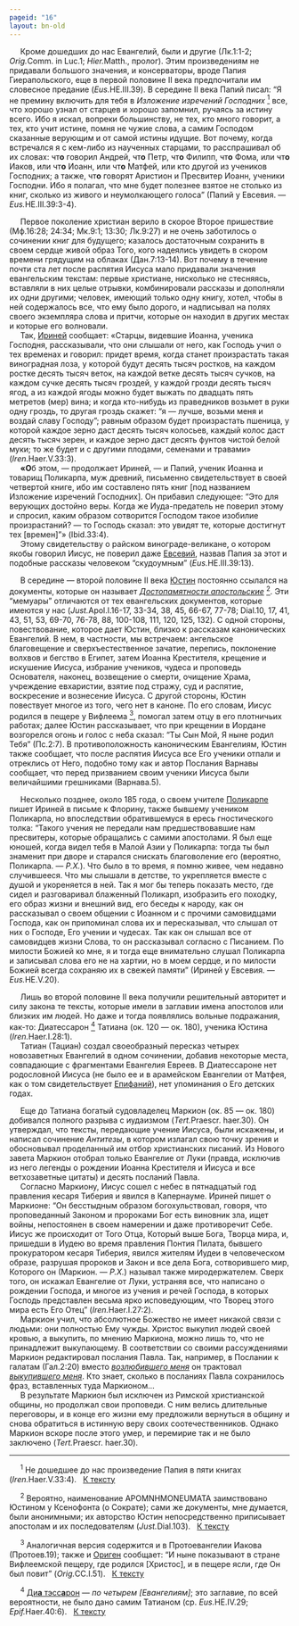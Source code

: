 ```yaml
---
pageid: "16"
layout: bn-old
---
```



<p>     Кроме дошедших до нас Евангелий, были и другие (Лк.1:1-2; <em>Orig.</em>Comm. in Luc.1; <em>Hier.</em>Matth., пролог). Этим произведениям не придавали большого значения, и консерваторы, вроде Папия Гиерапольского, еще в первой половине II века предпочитали им словесное предание (<em>Eus.</em>HE.III.39). В середине II века Папий писал: “Я не премину включить для тебя в <em>Изложение изречений Господних</em> <a href="#prim1" title="Изложение изречений Господних"><sup>1</sup></a> <span id="logia"></span> все, что хорошо узнал от старцев и хорошо запомнил, ручаясь за истину всего. Ибо я искал, вопреки большинству, не тех, кто много говорит, а тех, кто учит истине, помня не чужие слова, а самим Господом сказанные верующим и от самой истины идущие. Вот почему, когда встречался я с кем-либо из наученных старцами, то расспрашивал об их словах: чт<strong>o</strong> говорил Андрей, чт<strong>o</strong> Петр, чт<strong>o</strong> Филипп, чт<strong>o</strong> Фома, или чт<strong>o</strong> Иаков, или чт<strong>o</strong> Иоанн, или чт<strong>o</strong> Матфей, или кто другой из учеников Господних; а также, чт<strong>o</strong> говорят Аристион и Пресвитер Иоанн, ученики Господни. Ибо я полагал, что мне будет полезнее взятое не столько из книг, сколько из живого и неумолкающего голоса” (Папий у Евсевия. — <em>Eus.</em>HE.III.39:3-4).</p>
<p>     Первое поколение христиан верило в скорое Второе пришествие (Мф.16:28; 24:34; Мк.9:1; 13:30; Лк.9:27) и не очень заботилось о сочинении книг для будущего; казалось достаточным сохранить в своем сердце живой образ Того, кого надеялись увидеть в скором времени грядущим на облаках (Дан.7:13-14). Вот почему в течение почти ста лет после распятия Иисуса мало придавали значения евангельским текстам: первые христиане, нисколько не стесняясь, вставляли в них целые отрывки, комбинировали рассказы и дополняли их одни другими; человек, имеющий только одну книгу, хотел, чтобы в ней содержалось все, что ему было дорого, и надписывал на полях своего экземпляра слова и притчи, которые он находил в других местах и которые его волновали.<br />
     Так, <a href="/people/irenaeus.htm" title="Ириней Лионский">Ириней</a> сообщает: «Старцы, видевшие Иоанна, ученика Господня, рассказывали, что они слышали от него, как Господь учил о тех временах и говорил: придет время, когда станет произрастать такая виноградная лоза, у которой будут десять тысяч ростков, на каждом ростке десять тысяч веток, на каждой ветке десять тысяч сучков, на каждом сучке десять тысяч гроздей, у каждой грозди десять тысяч ягод, а из каждой ягоды можно будет выжать по двадцать пять метретов (мер) вина; и когда кто-нибудь из праведников возьмет в руки одну гроздь, то другая гроздь скажет: “я — лучше, возьми меня и воздай славу Господу”; равным образом будет произрастать пшеница, у которой каждое зерно даст десять тысяч колосьев, каждый колос даст десять тысяч зерен, и каждое зерно даст десять фунтов чистой белой муки; то же будет и с другими плодами, семенами и травами» (<em>Iren.</em>Haer.V.33:3).<br />
<span id="juda"></span>      <strong>«О</strong>б этом, — продолжает Ириней, — и Папий, ученик Иоанна и товарищ Поликарпа, муж древний, письменно свидетельствует в своей четвертой книге, ибо им составлено пять книг [под названием Изложение изречений Господних]. Он прибавил следующее: “Это для верующих достойно веры. Когда же Иуда-предатель не поверил этому и спросил, каким образом сотворится Господом такое изобилие произрастаний? — то Господь сказал: это увидят те, которые достигнут тех [времен]”» (Ibid.33:4).<br />
     Этому свидетельству о райском винограде-великане, о котором якобы говорил Иисус, не поверил даже <a href="/people/eusebius.htm" title="Евсевий Кесарийский">Евсевий</a>, назвав Папия за этот и подобные рассказы человеком “скудоумным” (<em>Eus.</em>HE.III.39:13).</p>
<p>     В середине — второй половине II века <a href="/people/justinus.htm" title="Юстин">Юстин</a> постоянно ссылался на документы, которые он называет <a href="javascript:popUp%20(&#39;img/apomnem.gif&#39;,%20650,%2050,%20&#39;&#39;)"><em>Достопамятности апостольские</em></a> <a href="#prim2" title="Достопамятности"><sup>2</sup></a>. <span id="apomnem"></span> Эти “мемуары” отличаются от тех евангельских документов, которые имеются у нас (<em>Just.</em>Apol.I.16-17, 33-34, 38, 45, 66-67, 77-78; Dial.10, 17, 41, 43, 51, 53, 69-70, 76-78, 88, 100-108, 111, 120, 125, 132). С одной стороны, повествование, которое дает Юстин, близко к рассказам канонических Евангелий. В нем, в частности, мы встречаем: ангельское благовещение и сверхъестественное зачатие, перепись, поклонение волхвов и бегство в Египет, затем Иоанна Крестителя, крещение и искушение Иисуса, избрание учеников, чудеса и проповедь Основателя, наконец, возвещение о смерти, очищение Храма, учреждение евхаристии, взятие под стражу, суд и распятие, воскресение и вознесение Иисуса. С другой стороны, Юстин повествует многое из того, чего нет в каноне. По его словам, Иисус родился в пещере у Вифлеема <a href="#prim3" title="Пещера"><sup>3</sup></a>, <span id="p"></span> помогал затем отцу в его плотничьих работах; далее Юстин рассказывает, что при крещении в Иордане возгорелся огонь и голос с неба сказал: “Ты Сын Мой, Я ныне родил Тебя” (Пс.2:7). В противоположность каноническим Евангелиям, Юстин также сообщает, что после распятия Иисуса все Его ученики отпали и отреклись от Hего, подобно тому как и автор Послания Варнавы сообщает, что перед призванием своим ученики Иисуса были величайшими грешниками (Варнава.5).</p>
<p>     Hесколько позднее, около 185 года, о своем учителе <a href="/people/polykarp.htm" title="Поликарп">Поликарпе</a> пишет Ириней в письме к Флорину, также бывшему учеником Поликарпа, но впоследствии обратившемуся в ересь гностического толка: “Такого учения не передали нам предшествовавшие нам пресвитеры, которые обращались с самими апостолами. Я был еще юношей, когда видел тебя в Малой Азии у Поликарпа: тогда ты был знаменит при дворе и старался снискать благоволение его (вероятно, Поликарпа. — <em>Р.Х.</em>). Что было в то время, я помню живее, чем недавно случившееся. Что мы слышали в детстве, то укрепляется вместе с душой и укореняется в ней. Так я мог бы теперь показать место, где сидел и разговаривал блаженный Поликарп, изобразить его походку, его образ жизни и внешний вид, его беседы к народу, как он рассказывал о своем общении с Иоанном и с прочими самовидцами Господа, как он припоминал слова их и пересказывал, что слышал от них о Господе, Его учении и чудесах. Так как он слышал все от самовидцев жизни Слова, то он рассказывал согласно с Писанием. По милости Божией ко мне, я и тогда еще внимательно слушал Поликарпа и записывал слова его не на хартии, но в моем сердце, и по милости Божией всегда сохраняю их в свежей памяти” (Ириней у Евсевия. — <em>Eus.</em>HE.V.20).</p>
<p>     Лишь во второй половине II века получили решительный авторитет и силу закона те тексты, которые имели в заглавии имена апостолов или близких им людей. Hо даже и тогда появлялись вольные подражания, как-то: Диатессарон <a href="#prim4" title="Диатессарон"><sup>4</sup></a> <span id="diatessaron"></span> Татиана (ок. 120 — ок. 180), ученика Юстина (<em>Iren.</em>Haer.I.28:1).<br />
     Татиан (Тациан) создал своеобразный пересказ четырех новозаветных Евангелий в одном сочинении, добавив некоторые места, совпадающие с фрагментами Евангелия Евреев. В Диатессароне нет родословной Иисуса (не было ее и в арамейском Евангелии от Матфея, как о том свидетельствует <a href="/people/epiphan.htm" title="Епифаний Кипрский">Епифаний</a>), нет упоминания о Его детских годах.</p>
<p><span id="marcionus"></span>     Еще до Татиана богатый судовладелец Маркион (ок. 85 — ок. 180) добивался полного разрыва с иудаизмом (<em>Tert.</em>Praescr. haer.30). Он утверждал, что тексты, передающие учение Иисуса, были искажены, и написал сочинение <em>Антитезы</em>, в котором излагал свою точку зрения и обосновывал проделанный им отбор христианских писаний. Из Hового завета Маркион отобрал только Евангелие от Луки (правда, исключив из него легенды о рождении Иоанна Крестителя и Иисуса и все ветхозаветные цитаты) и десять посланий Павла.<br />
     Согласно Маркиону, Иисус сошел с небес в пятнадцатый год правления кесаря Тиберия и явился в Капернауме. Ириней пишет о Маркионе: “Он бесстыдным образом богохульствовал, говоря, что проповеданный Законом и пророками Бог есть виновник зла, ищет войны, непостоянен в своем намерении и даже противоречит Себе. Иисус же происходит от Того Отца, Который выше Бога, Творца мира, и, пришедши в Иудею во время правления Понтия Пилата, бывшего прокуратором кесаря Тиберия, явился жителям Иудеи в человеческом образе, разрушая пророков и Закон и все дела Бога, сотворившего мир, Которого он (Маркион. — <em>Р.Х.</em>) называл также миродержателем. Сверх того, он искажал Евангелие от Луки, устраняя все, что написано о рождении Господа, и многое из учения и речей Господа, в которых Господь представлен весьма ярко исповедующим, что Творец этого мира есть Его Отец” (<em>Iren.</em>Haer.I.27:2).<br />
     Маркион учил, что абсолютное Божество не имеет никакой связи с людьми: они полностью Ему чужды. Христос выкупил людей cвоей кровью, а выкупить, по мнению Маркиона, можно лишь то, что не принадлежит выкупающему. В соответствии со своими рассуждениями Маркион редактировал послания Павла. Так, например, в Послании к галатам (Гал.2:20) вместо <a href="javascript:popUp%20(&#39;img/agape_me.gif&#39;,%20330,%2050,%20&#39;&#39;)"><em>возлюбившего меня</em></a> он трактовал <a href="javascript:popUp%20(&#39;img/agora_me.gif&#39;,%20320,%2050,%20&#39;&#39;)"><em>выкупившего меня</em></a>. Кто знает, сколько в посланиях Павла сохранилось фраз, вставленных туда Маркионом...<br />
     В результате Маркион был исключен из Римской христианской общины, но продолжал свои проповеди. С ним велись длительные переговоры, и в конце его жизни ему предложили вернуться в общину и снова обратиться в истинную веру своих соотечественников. Однако Маркион вскоре после этого умер, и перемирие так и не было заключено (<em>Tert.</em>Praescr. haer.30).</p>
<hr />
<span id="prim1"></span> <span id="prim1"></span>
<p>     <sup>1</sup> Не дошедшее до нас произведение Папия в пяти книгах (<em>Iren.</em>Haer.V.33:4).   <a href="#logia" title="Назад, к тексту">К тексту</a><br />
<span id="prim2"></span></p>
<p>     <sup>2</sup> Вероятно, наименование APOMNHMONEUMATA заимствовано Юстином у Ксенофонта (о Сократе); сами же документы, мне думается, были анонимными; их авторство Юстин непосредственно приписывает апостолам и их последователям (<em>Just.</em>Dial.103).   <a href="#apomnem" title="Назад, к тексту">К тексту</a><br />
<span id="prim3"></span></p>
<p>     <sup>3</sup> Аналогичная версия содержится и в Протоевангелии Иакова (Протоев.19); также и <a href="/people/origenus.htm" title="Ориген">Ориген</a> сообщает: “И ныне показывают в стране Вифлеемской пещеру, где родился [Христос], и в пещере ясли, где Он был повит” (<em>Orig.</em>CC.I.51).   <a href="#p" title="Назад, к тексту">К тексту</a><br />
<span id="prim4"></span></p>
<p>     <sup>4</sup> <a href="javascript:popUp%20(&#39;img/diatess.gif&#39;,%20270,%2050,%20&#39;&#39;)">Ди<strong>а</strong> тэсс<strong>а</strong>рон</a> — <em>по четырем [Евангелиям]</em>; это заглавие, по всей вероятности, не было дано самим Татианом (ср. <em>Eus.</em>HE.IV.29; <em>Epif.</em>Haer.40:6).   <a href="#diatessaron" title="Назад, к тексту">К тексту</a><br />
</p>
<p> </p>

     



